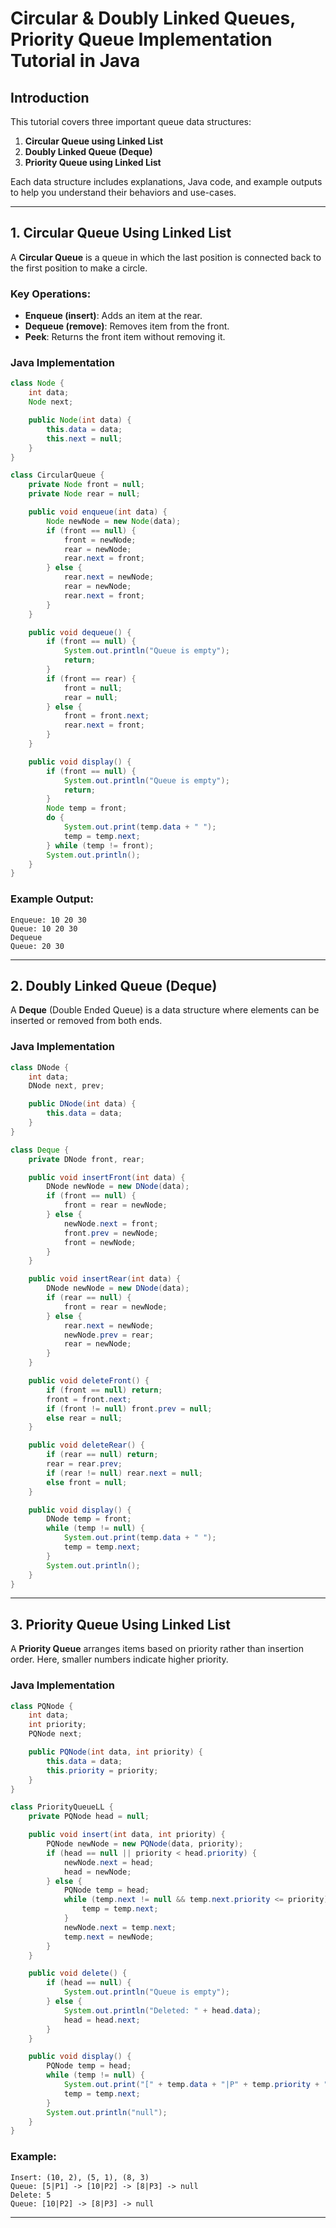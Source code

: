 # Circular & Doubly Linked Queues, Priority Queue Implementation Tutorial in Java

## Introduction
This tutorial covers three important queue data structures:

1. **Circular Queue using Linked List**
2. **Doubly Linked Queue (Deque)**
3. **Priority Queue using Linked List**

Each data structure includes explanations, Java code, and example outputs to help you understand their behaviors and use-cases.

---

## 1. Circular Queue Using Linked List
A **Circular Queue** is a queue in which the last position is connected back to the first position to make a circle.

### Key Operations:
- **Enqueue (insert)**: Adds an item at the rear.
- **Dequeue (remove)**: Removes item from the front.
- **Peek**: Returns the front item without removing it.

### Java Implementation
```java
class Node {
    int data;
    Node next;

    public Node(int data) {
        this.data = data;
        this.next = null;
    }
}

class CircularQueue {
    private Node front = null;
    private Node rear = null;

    public void enqueue(int data) {
        Node newNode = new Node(data);
        if (front == null) {
            front = newNode;
            rear = newNode;
            rear.next = front;
        } else {
            rear.next = newNode;
            rear = newNode;
            rear.next = front;
        }
    }

    public void dequeue() {
        if (front == null) {
            System.out.println("Queue is empty");
            return;
        }
        if (front == rear) {
            front = null;
            rear = null;
        } else {
            front = front.next;
            rear.next = front;
        }
    }

    public void display() {
        if (front == null) {
            System.out.println("Queue is empty");
            return;
        }
        Node temp = front;
        do {
            System.out.print(temp.data + " ");
            temp = temp.next;
        } while (temp != front);
        System.out.println();
    }
}
```

### Example Output:
```
Enqueue: 10 20 30
Queue: 10 20 30
Dequeue
Queue: 20 30
```

---

## 2. Doubly Linked Queue (Deque)
A **Deque** (Double Ended Queue) is a data structure where elements can be inserted or removed from both ends.

### Java Implementation
```java
class DNode {
    int data;
    DNode next, prev;

    public DNode(int data) {
        this.data = data;
    }
}

class Deque {
    private DNode front, rear;

    public void insertFront(int data) {
        DNode newNode = new DNode(data);
        if (front == null) {
            front = rear = newNode;
        } else {
            newNode.next = front;
            front.prev = newNode;
            front = newNode;
        }
    }

    public void insertRear(int data) {
        DNode newNode = new DNode(data);
        if (rear == null) {
            front = rear = newNode;
        } else {
            rear.next = newNode;
            newNode.prev = rear;
            rear = newNode;
        }
    }

    public void deleteFront() {
        if (front == null) return;
        front = front.next;
        if (front != null) front.prev = null;
        else rear = null;
    }

    public void deleteRear() {
        if (rear == null) return;
        rear = rear.prev;
        if (rear != null) rear.next = null;
        else front = null;
    }

    public void display() {
        DNode temp = front;
        while (temp != null) {
            System.out.print(temp.data + " ");
            temp = temp.next;
        }
        System.out.println();
    }
}
```

---

## 3. Priority Queue Using Linked List
A **Priority Queue** arranges items based on priority rather than insertion order. Here, smaller numbers indicate higher priority.

### Java Implementation
```java
class PQNode {
    int data;
    int priority;
    PQNode next;

    public PQNode(int data, int priority) {
        this.data = data;
        this.priority = priority;
    }
}

class PriorityQueueLL {
    private PQNode head = null;

    public void insert(int data, int priority) {
        PQNode newNode = new PQNode(data, priority);
        if (head == null || priority < head.priority) {
            newNode.next = head;
            head = newNode;
        } else {
            PQNode temp = head;
            while (temp.next != null && temp.next.priority <= priority) {
                temp = temp.next;
            }
            newNode.next = temp.next;
            temp.next = newNode;
        }
    }

    public void delete() {
        if (head == null) {
            System.out.println("Queue is empty");
        } else {
            System.out.println("Deleted: " + head.data);
            head = head.next;
        }
    }

    public void display() {
        PQNode temp = head;
        while (temp != null) {
            System.out.print("[" + temp.data + "|P" + temp.priority + "] -> ");
            temp = temp.next;
        }
        System.out.println("null");
    }
}
```

### Example:
```
Insert: (10, 2), (5, 1), (8, 3)
Queue: [5|P1] -> [10|P2] -> [8|P3] -> null
Delete: 5
Queue: [10|P2] -> [8|P3] -> null
```

---

